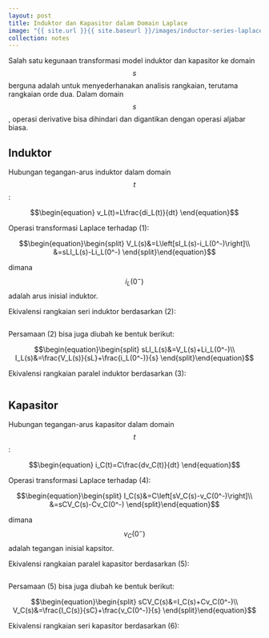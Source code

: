 ```yaml
---
layout: post
title: Induktor dan Kapasitor dalam Domain Laplace
image: "{{ site.url }}{{ site.baseurl }}/images/inductor-series-laplace.jpg"
collection: notes
---
```


Salah satu kegunaan transformasi model induktor dan kapasitor ke domain $$s$$ berguna adalah untuk menyederhanakan analisis rangkaian, terutama rangkaian orde dua. Dalam domain $$s$$, operasi derivative bisa dihindari dan digantikan dengan operasi aljabar biasa. 

## Induktor

Hubungan tegangan-arus induktor dalam domain $$t$$:

$$\begin{equation}
v_L(t)=L\frac{di_L(t)}{dt}
\end{equation}$$

Operasi transformasi Laplace terhadap (1):

$$\begin{equation}\begin{split}
V_L(s)&=L\left[sI_L(s)-i_L(0^-)\right]\\
&=sLI_L(s)-Li_L(0^-)
\end{split}\end{equation}$$

dimana $$i_L(0^-)$$ adalah arus inisial induktor. 

Ekivalensi rangkaian seri induktor berdasarkan (2):

<figure class="center">
    <img src="{{ site.url }}{{ site.baseurl }}/images/inductor-series-laplace.jpg" alt="">
</figure>

Persamaan (2) bisa juga diubah ke bentuk berikut:

$$\begin{equation}\begin{split}
sLI_L(s)&=V_L(s)+Li_L(0^-)\\
I_L(s)&=\frac{V_L(s)}{sL}+\frac{i_L(0^-)}{s}
\end{split}\end{equation}$$

Ekivalensi rangkaian paralel induktor berdasarkan (3):

<figure class="center">
    <img src="{{ site.url }}{{ site.baseurl }}/images/inductor-paralel-laplace.jpg" alt="">
</figure>

## Kapasitor

Hubungan tegangan-arus kapasitor dalam domain $$t$$:

$$\begin{equation}
i_C(t)=C\frac{dv_C(t)}{dt}
\end{equation}$$

Operasi transformasi Laplace terhadap (4):

$$\begin{equation}\begin{split}
I_C(s)&=C\left[sV_C(s)-v_C(0^-)\right]\\
&=sCV_C(s)-Cv_C(0^-)
\end{split}\end{equation}$$

dimana $$v_C(0^-)$$ adalah tegangan inisial kapsitor. 

Ekivalensi rangkaian paralel kapasitor berdasarkan (5):

<figure class="center">
    <img src="{{ site.url }}{{ site.baseurl }}/images/capacitor-paralel-laplace.jpg" alt="">
</figure>

Persamaan (5) bisa juga diubah ke bentuk berikut:

$$\begin{equation}\begin{split}
sCV_C(s)&=I_C(s)+Cv_C(0^-)\\
V_C(s)&=\frac{I_C(s)}{sC}+\frac{v_C(0^-)}{s}
\end{split}\end{equation}$$

Ekivalensi rangkaian seri kapasitor berdasarkan (6):

<figure class="center">
    <img src="{{ site.url }}{{ site.baseurl }}/images/capacitor-series-laplace.jpg" alt="">
</figure>